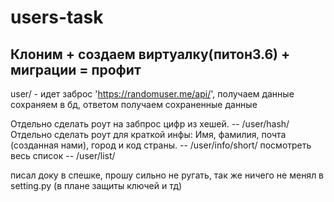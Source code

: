 # users-task
Клоним + создаем виртуалку(питон3.6) + миграции = профит
---
user/ - идет заброс 'https://randomuser.me/api/', получаем данные сохраняем в бд, ответом получаем сохраненные данные

Отдельно сделать роут на забпрос цифр из хешей. -- /user/hash/
Отдельно сделать роут для краткой инфы: Имя, фамилия, почта (созданная нами), город и код страны. -- /user/info/short/
посмотреть весь список -- /user/list/

писал доку в спешке, прошу сильно не ругать, так же ничего не менял в setting.py (в плане защиты ключей и тд)
